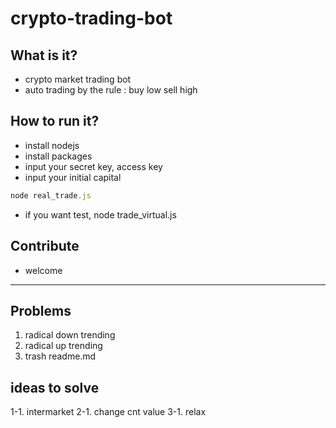 # crypto-trading-bot
## What is it?
- crypto market trading bot
- auto trading by the rule : buy low sell high
## How to run it?
- install nodejs
- install packages
- input your secret key, access key
- input your initial capital
```javascript
node real_trade.js
```
- if you want test, node trade_virtual.js
## Contribute
- welcome
***
## Problems
1. radical down trending
2. radical up trending
3. trash readme.md
## ideas to solve
1-1. intermarket
2-1. change cnt value
3-1. relax
